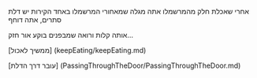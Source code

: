 אחרי שאכלת חלק מהמרשמלו אתה מגלה שמאחורי המרשמלו באחד הקירות יש דלת סתרים, אתה דוחף 

אותה קלות ורואה שמבפנים בוקע אור חזק...

[ממשיך לאכול] (keepEating/keepEating.md)

[עובר דרך הדלת] (PassingThroughTheDoor/PassingThroughTheDoor.md)

